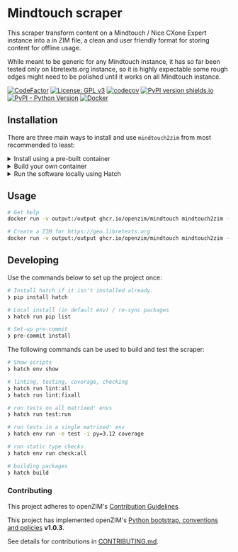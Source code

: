 # Mindtouch scraper

This scraper transform content on a Mindtouch / Nice CXone Expert instance into a in ZIM file, a clean and user friendly format for storing content for offline usage.

While meant to be generic for any Mindtouch instance, it has so far been tested only on libretexts.org instance, so it is highly expectable some rough edges might need to be polished until it works on all Mindtouch instance.

[![CodeFactor](https://www.codefactor.io/repository/github/openzim/mindtouch/badge)](https://www.codefactor.io/repository/github/openzim/mindtouch)
[![License: GPL v3](https://img.shields.io/badge/License-GPLv3-blue.svg)](https://www.gnu.org/licenses/gpl-3.0)
[![codecov](https://codecov.io/gh/openzim/mindtouch/branch/main/graph/badge.svg)](https://codecov.io/gh/openzim/mindtouch)
[![PyPI version shields.io](https://img.shields.io/pypi/v/mindtouch2zim.svg)](https://pypi.org/project/mindtouch2zim/)
[![PyPI - Python Version](https://img.shields.io/pypi/pyversions/mindtouch2zim.svg)](https://pypi.org/project/mindtouch2zim)
[![Docker](https://ghcr-badge.egpl.dev/openzim/mindtouch/latest_tag?label=docker)](https://ghcr.io/openzim/mindtouch)

## Installation

There are three main ways to install and use `mindtouch2zim` from most recommended to least:

<details>
<summary>Install using a pre-built container</summary>

1. Download the image using `docker`:

   ```sh
   docker pull ghcr.io/openzim/mindtouch
   ```

</details>
<details>
<summary>Build your own container</summary>

1. Clone the repository locally:

   ```sh
   git clone https://github.com/openzim/mindtouch.git && cd mindtouch
   ```

1. Build the image:

   ```sh
   docker build -t ghcr.io/openzim/mindtouch .
   ```

</details>
<details>
<summary>Run the software locally using Hatch</summary>

1. Clone the repository locally:

   ```sh
   git clone https://github.com/openzim/mindtouch.git && cd mindtouch
   ```

1. Install [Hatch](https://hatch.pypa.io/):

   ```sh
   pip3 install hatch
   ```

1. Start a hatch shell to install software and dependencies in an isolated virtual environment.

   ```sh
   hatch shell
   ```

1. Run the `mindtouch2zim` command:

   ```sh
   mindtouch2zim --help
   ```

</details>

## Usage

```sh
# Get help
docker run -v output:/output ghcr.io/openzim/mindtouch mindtouch2zim --help
```

```sh
# Create a ZIM for https://geo.libretexts.org
docker run -v output:/output ghcr.io/openzim/mindtouch mindtouch2zim --library-url https://geo.libretexts.org --name libretexts.org_en_geo --creator LibreTexts --title "LibreTexts Geosciences" --description "Geosciences courses from libretexts.org"
```

## Developing

Use the commands below to set up the project once:

```sh
# Install hatch if it isn't installed already.
❯ pip install hatch

# Local install (in default env) / re-sync packages
❯ hatch run pip list

# Set-up pre-commit
❯ pre-commit install
```

The following commands can be used to build and test the scraper:

```sh
# Show scripts
❯ hatch env show

# linting, testing, coverage, checking
❯ hatch run lint:all
❯ hatch run lint:fixall

# run tests on all matrixed' envs
❯ hatch run test:run

# run tests in a single matrixed' env
❯ hatch env run -e test -i py=3.12 coverage

# run static type checks
❯ hatch env run check:all

# building packages
❯ hatch build
```

### Contributing

This project adheres to openZIM's [Contribution Guidelines](https://github.com/openzim/overview/wiki/Contributing).

This project has implemented openZIM's [Python bootstrap, conventions and policies](https://github.com/openzim/_python-bootstrap/blob/main/docs/Policy.md) **v1.0.3**.

See details for contributions in [CONTRIBUTING.md](CONTRIBUTING.md).
